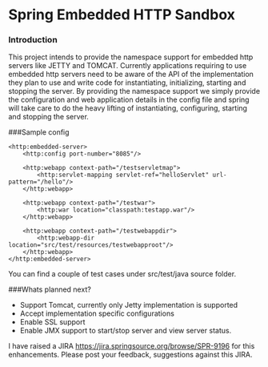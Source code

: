 Spring Embedded HTTP Sandbox
================================

### Introduction

This project intends to provide the namespace support for embedded http servers like JETTY and TOMCAT.
Currently applications requiring to use embedded http servers need to be aware of the API of the 
implementation they plan to use and write code for instantiating, initializing, starting and stopping 
the server. By providing the namespace support we simply provide the configuration and web application
details in the config file and spring will take care to do the heavy lifting of instantiating, configuring,
starting and stopping the server.

###Sample config

	<http:embedded-server>
		<http:config port-number="8085"/>
				
		<http:webapp context-path="/testservletmap">
			<http:servlet-mapping servlet-ref="helloServlet" url-pattern="/hello"/>
		</http:webapp>
		
		<http:webapp context-path="/testwar">
			<http:war location="classpath:testapp.war"/>
		</http:webapp>
		
		<http:webapp context-path="/testwebappdir">
			<http:webapp-dir location="src/test/resources/testwebapproot"/>
		</http:webapp>		
	</http:embedded-server>

You can find a couple of test cases under src/test/java source folder.

###Whats planned next?

* Support Tomcat, currently only Jetty implementation is supported
* Accept implementation specific configurations
* Enable SSL support
* Enable JMX support to start/stop server and view server status.


I have raised a JIRA https://jira.springsource.org/browse/SPR-9196 for this enhancements.
Please post your feedback, suggestions against this JIRA. 
 